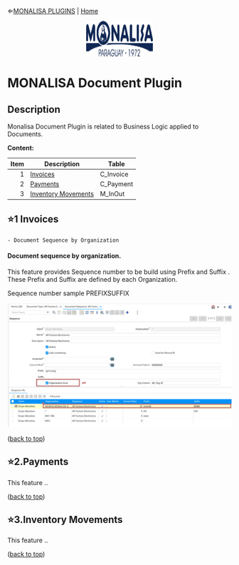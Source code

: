 &lArr;[MONALISA PLUGINS](../README.md) | [Home](../README.md)
<br />
<div align="center">
  <a href="MONALISA_LOGO">
    <img src="../images/MONALISA_LOGO.png" alt="Logo" width="150" height="80">
  </a>
</div>

<a name="readme-top"></a>

# MONALISA Document Plugin

## <b>Description</b>

Monalisa Document Plugin is related to Business Logic applied to Documents.


<a name="readme-top"></a>


<b>Content:</b>



| Item  | Description                                    | Table             
| ----: | ---------------------------------------------- | -----------------
|     1 | [Invoices ](#step1)                			 | C_Invoice  
|     2 | [Payments ](#step2)                | C_Payment 
|     3 | [Inventory Movements ](#step3)              | M_InOut 

## <a name="step1"></a>⭐️1 <b>Invoices</b>

```text
- Document Sequence by Organization
```


####  Document sequence by organization.

This feature provides Sequence number to be build using Prefix and Suffix .
These Prefix and Suffix are defined by each Organization.

Sequence number sample  PREFIX<Current Next>SUFFIX

<div align="center">
  <a href="AMERPSOFT_logo">
    <img src="./install/images/document_sequence_by_organization.png" alt="Logo" width="800">
  </a>
</div>


<p align="left">(<a href="#readme-top">back to top</a>)</p>

##  <a name="step2"></a>⭐️2.<b>Payments</b>
This feature ..

<p align="left">(<a href="#readme-top">back to top</a>)</p>


## <a name="step2"></a>⭐️3.<b>Inventory Movements</b>

This feature ..

<p align="left">(<a href="#readme-top">back to top</a>)</p>
